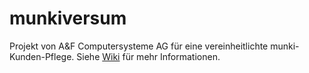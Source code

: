 # munkiversum
Projekt von A&F Computersysteme AG für eine vereinheitlichte munki-Kunden-Pflege.
Siehe [Wiki](https://github.com/afcomputersys/munkiversum/wiki) für mehr Informationen.
